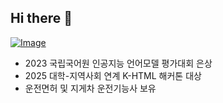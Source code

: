 ## Hi there 👋

[![Image](https://fila.studiosoyu.com/discord/user/665578605136576512?theme=dark&detail=true)](https://discord.com/users/665578605136576512)

- 2023 국립국어원 인공지능 언어모델 평가대회 은상
- 2025 대학-지역사회 연계 K-HTML 해커톤 대상
- 운전면허 및 지게차 운전기능사 보유

